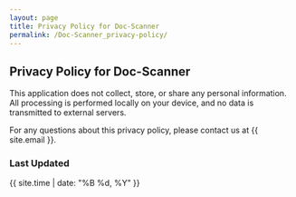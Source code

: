 ```yaml
---
layout: page
title: Privacy Policy for Doc-Scanner
permalink: /Doc-Scanner_privacy-policy/
---
```


## Privacy Policy for Doc-Scanner

This application does not collect, store, or share any personal information. All processing is performed locally on your device, and no data is transmitted to external servers.

For any questions about this privacy policy, please contact us at {{ site.email }}.


### Last Updated
{{ site.time | date: "%B %d, %Y" }}
